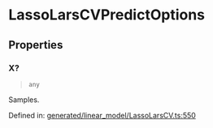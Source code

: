 # LassoLarsCVPredictOptions

## Properties

### X?

> `any`

Samples.

Defined in:  [generated/linear\_model/LassoLarsCV.ts:550](https://github.com/transitive-bullshit/scikit-learn-ts/blob/b59c1ff/packages/sklearn/src/generated/linear_model/LassoLarsCV.ts#L550)
